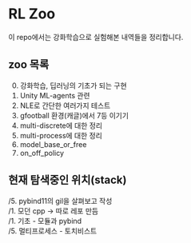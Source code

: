 # RL Zoo

이 repo에서는 강화학습으로 실험해본 내역들을 정리합니다.  



## zoo 목록

0. 강화학습, 딥러닝의 기초가 되는 구현
1. Unity ML-agents 관련
2. NLE로 간단한 여러가지 테스트
3. gfootball 환경(캐글)에서 7등 이기기
4. multi-discrete에 대한 정리
5. multi-process에 대한 정리
6. model_base_or_free
7. on_off_policy


## 현재 탐색중인 위치(stack)

/5. pybind11의 gil을 살펴보고 작성  
/1. 모던 cpp  -> 따로 레포 만듬  
/1. 기초 - 모듈과 pybind  
/5. 멀티프로세스 - 토치비스트  
